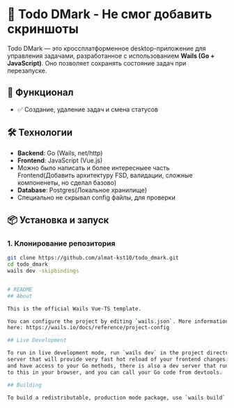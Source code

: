 # 📝 Todo DMark - **Не смог добавить скриншоты**

Todo DMark — это кроссплатформенное desktop-приложение для управления задачами, разработанное с использованием **Wails (Go + JavaScript)**. Оно позволяет сохранять состояние задач при перезапуске.

## 🚀 Функционал
- ✅ Создание, удаление задач и смена статусов

## 🛠️ Технологии
- **Backend**: Go (Wails, net/http)  
- **Frontend**: JavaScript (Vue.js)  
- Можно было написать и более интересныее часть Frontend(Добавить архитектуру FSD, валидации, сложные компоненеты, но сделал базово)
- **Database**: Postgres(Локальное хранилище)
- Специально не скрывал config файлы, для проверки

## 📦 Установка и запуск
### 1. Клонирование репозитория
```sh
git clone https://github.com/almat-kst10/todo_dmark.git
cd todo_dmark
wails dev -skipbindings


# README
## About

This is the official Wails Vue-TS template.

You can configure the project by editing `wails.json`. More information about the project settings can be found
here: https://wails.io/docs/reference/project-config

## Live Development

To run in live development mode, run `wails dev` in the project directory. This will run a Vite development
server that will provide very fast hot reload of your frontend changes. If you want to develop in a browser
and have access to your Go methods, there is also a dev server that runs on http://localhost:34115. Connect
to this in your browser, and you can call your Go code from devtools.

## Building

To build a redistributable, production mode package, use `wails build`.

